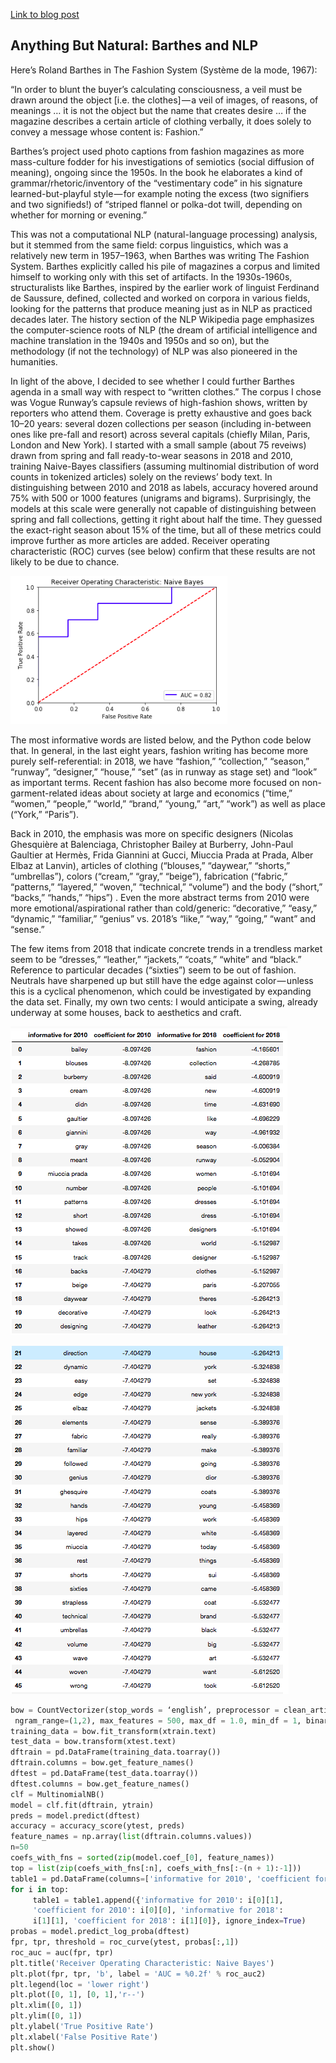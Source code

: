 [Link to blog post](https://medium.com/@idontneedtoseethat/anything-but-natural-barthes-and-nlp-42573db5a5ff)

## Anything But Natural: Barthes and NLP

Here’s Roland Barthes in The Fashion System (Système de la mode, 1967):

“In order to blunt the buyer’s calculating consciousness, a veil must be drawn around the object [i.e. the clothes] — a veil of images, of reasons, of meanings … it is not the object but the name that creates desire … if the magazine describes a certain article of clothing verbally, it does solely to convey a message whose content is: Fashion.”

Barthes’s project used photo captions from fashion magazines as more mass-culture fodder for his investigations of semiotics (social diffusion of meaning), ongoing since the 1950s. In the book he elaborates a kind of grammar/rhetoric/inventory of the “vestimentary code” in his signature learned-but-playful style — for example noting the excess (two signifiers and two signifieds!) of “striped flannel or polka-dot twill, depending on whether for morning or evening.”

This was not a computational NLP (natural-language processing) analysis, but it stemmed from the same field: corpus linguistics, which was a relatively new term in 1957–1963, when Barthes was writing The Fashion System. Barthes explicitly called his pile of magazines a corpus and limited himself to working only with this set of artifacts. In the 1930s-1960s, structuralists like Barthes, inspired by the earlier work of linguist Ferdinand de Saussure, defined, collected and worked on corpora in various fields, looking for the patterns that produce meaning just as in NLP as practiced decades later. The history section of the NLP Wikipedia page emphasizes the computer-science roots of NLP (the dream of artificial intelligence and machine translation in the 1940s and 1950s and so on), but the methodology (if not the technology) of NLP was also pioneered in the humanities.

In light of the above, I decided to see whether I could further Barthes agenda in a small way with respect to “written clothes.” The corpus I chose was Vogue Runway’s capsule reviews of high-fashion shows, written by reporters who attend them. Coverage is pretty exhaustive and goes back 10–20 years: several dozen collections per season (including in-between ones like pre-fall and resort) across several capitals (chiefly Milan, Paris, London and New York).
I started with a small sample (about 75 reveiws) drawn from spring and fall ready-to-wear seasons in 2018 and 2010, training Naive-Bayes classifiers (assuming multinomial distribution of word counts in tokenized articles) solely on the reviews’ body text. In distinguishing between 2010 and 2018 as labels, accuracy hovered around 75% with 500 or 1000 features (unigrams and bigrams). Surprisingly, the models at this scale were generally not capable of distinguishing between spring and fall collections, getting it right about half the time. They guessed the exact-right season about 15% of the time, but all of these metrics could improve further as more articles are added. Receiver operating characteristic (ROC) curves (see below) confirm that these results are not likely to be due to chance.

![](ROC.png)

The most informative words are listed below, and the Python code below that. In general, in the last eight years, fashion writing has become more purely self-referential: in 2018, we have “fashion,” “collection,” “season,” “runway”, “designer,” “house,” “set” (as in runway as stage set) and “look” as important terms. Recent fashion has also become more focused on non-garment-related ideas about society at large and economics (“time,” “women,” “people,” “world,” “brand,” “young,” “art,” “work”) as well as place (“York,” “Paris”).

Back in 2010, the emphasis was more on specific designers (Nicolas Ghesquière at Balenciaga, Christopher Bailey at Burberry, John-Paul Gaultier at Hermès, Frida Giannini at Gucci, Miuccia Prada at Prada, Alber Elbaz at Lanvin), articles of clothing (“blouses,” “daywear,” “shorts,” “umbrellas”), colors (“cream,” “gray,” “beige”), fabrication (“fabric,” “patterns,” “layered,” “woven,” “technical,” “volume”) and the body (“short,” “backs,” “hands,” “hips”) . Even the more abstract terms from 2010 were more emotional/aspirational rather than cold/generic: “decorative,” “easy,” “dynamic,” “familiar,” “genius” vs. 2018’s “like,” “way,” “going,” “want” and “sense.”

The few items from 2018 that indicate concrete trends in a trendless market seem to be “dresses,” “leather,” “jackets,” “coats,” “white” and “black.” Reference to particular decades (“sixties”) seem to be out of fashion. Neutrals have sharpened up but still have the edge against color — unless this is a cyclical phenomenon, which could be investigated by expanding the data set. Finally, my own two cents: I would anticipate a swing, already underway at some houses, back to aesthetics and craft.

![](20_most_informative_words.png)

![](21_to_45_most_informative_words.png)

``` python
bow = CountVectorizer(stop_words = ‘english’, preprocessor = clean_article, tokenizer = TweetTokenizer().tokenize,
 ngram_range=(1,2), max_features = 500, max_df = 1.0, min_df = 1, binary = False)
training_data = bow.fit_transform(xtrain.text)
test_data = bow.transform(xtest.text)
dftrain = pd.DataFrame(training_data.toarray())
dftrain.columns = bow.get_feature_names()
dftest = pd.DataFrame(test_data.toarray())
dftest.columns = bow.get_feature_names()
clf = MultinomialNB()
model = clf.fit(dftrain, ytrain)
preds = model.predict(dftest)
accuracy = accuracy_score(ytest, preds)
feature_names = np.array(list(dftrain.columns.values))
n=50
coefs_with_fns = sorted(zip(model.coef_[0], feature_names))
top = list(zip(coefs_with_fns[:n], coefs_with_fns[:-(n + 1):-1]))
table1 = pd.DataFrame(columns=['informative for 2010', 'coefficient for 2010', 'informative for 2018', 'coefficient for 2018'])
for i in top:
     table1 = table1.append({'informative for 2010': i[0][1],
     'coefficient for 2010': i[0][0], 'informative for 2018':
     i[1][1], 'coefficient for 2018': i[1][0]}, ignore_index=True)
probas = model.predict_log_proba(dftest)
fpr, tpr, threshold = roc_curve(ytest, probas[:,1])  
roc_auc = auc(fpr, tpr)
plt.title('Receiver Operating Characteristic: Naive Bayes')
plt.plot(fpr, tpr, 'b', label = 'AUC = %0.2f' % roc_auc2)
plt.legend(loc = 'lower right')
plt.plot([0, 1], [0, 1],'r--')
plt.xlim([0, 1])
plt.ylim([0, 1])
plt.ylabel('True Positive Rate')
plt.xlabel('False Positive Rate')
plt.show()
```
